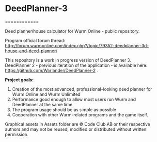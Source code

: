 # DeedPlanner-3
============

Deed planner/house calculator for Wurm Online - public repository.

Program official forum thread: http://forum.wurmonline.com/index.php?/topic/79352-deedplanner-3d-house-and-deed-planner/

This repository is a work in progress version of DeedPlanner 3. DeedPlanner 2 - previous iteration of the application - is available here: https://github.com/Warlander/DeedPlanner-2 .

<b>Project goals:</b><br>
1. Creation of the most advanced, professional-looking deed planner for Wurm Online and Wurm Unlimited<br>
2. Performance good enough to allow most users run Wurm and DeedPlanner at the same time
3. The program usage should be as simple as possible<br>
4. Cooperation with other Wurm-related programs and the game itself.

Graphical assets in Assets folder are © Code Club AB or their respective authors and may not be reused, modified or distributed without written permission.
